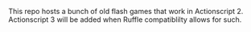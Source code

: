 This repo hosts a bunch of old flash games that work in Actionscript 2. Actionscript 3 will be added when Ruffle compatiblilty allows for such.
